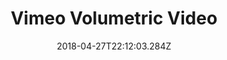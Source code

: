 ---
path: "/depth-player"
date: "2018-04-27T22:12:03.284Z"
title: "Vimeo Volumetric Video"
tags: ["WebGL", "Experiment", "Tools"]
thumbnail: "https://i.imgur.com/TMOGIv6.gif"
cover: ""
embed: '<div style="padding:56.25% 0 0 0;position:relative;"><iframe src="https://player.vimeo.com/video/281703500" style="position:absolute;top:0;left:0;width:100%;height:100%;" frameborder="0" webkitallowfullscreen mozallowfullscreen allowfullscreen></iframe></div>'
about: "During the NYC Volumetric Filmmaker's meetup, we presetned a WebVR depth player, that is able to playback volumetric video hosted on Vimeo. Alongside that, we also presented an approach to live-streaming volumetric video using Vimeo Live."
links: [['Blog', 'https://vimeo.com/blog/post/how-vimeo-can-power-live-streaming-holograms'], ['Player Github', 'https://github.com/vimeo/vimeo-depth-player'], ['Viewer Github', 'https://github.com/vimeo/vimeo-depth-viewer'], ['Presentation', 'https://vimeo.com/280815263#t=7720s']]
components: [['code', 'Javascript, GLSL, C++'], ['software', 'three.js, OpenGL'], ['3d', 'Blender']]
credits: ''
press: [['Mashable', 'https://mashable.com/article/vimeo-3d-hologram-live-stream/#is8ZIB4LIsq8'], ['pcma', 'https://www.pcma.org/telepresence-holograms-vimeo-digital-events/'], ['shacknews', 'https://www.shacknews.com/article/107916/vimeo-lays-groundwork-for-its-users-to-livestream-holograms']]
excerpt: "Playback and live stream volumetric video hosted on Vimeo."
---